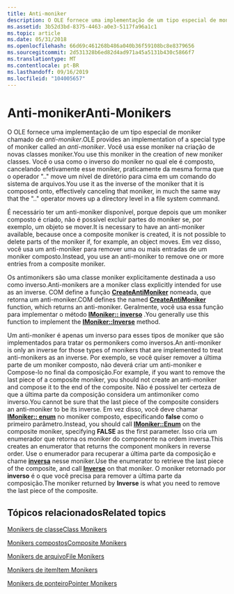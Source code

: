 ```yaml
---
title: Anti-moniker
description: O OLE fornece uma implementação de um tipo especial de moniker chamado de anti-moniker.
ms.assetid: 3b52d3bd-8375-4463-a0e3-5117fa96a1c1
ms.topic: article
ms.date: 05/31/2018
ms.openlocfilehash: 66d69c461268b486a040b36f59108bc8e8379656
ms.sourcegitcommit: 2d531328b6ed82d4ad971a45a5131b430c5866f7
ms.translationtype: MT
ms.contentlocale: pt-BR
ms.lasthandoff: 09/16/2019
ms.locfileid: "104005657"
---
```

# <a name="anti-monikers"></a><span data-ttu-id="b1ea6-103">Anti-moniker</span><span class="sxs-lookup"><span data-stu-id="b1ea6-103">Anti-Monikers</span></span>

<span data-ttu-id="b1ea6-104">O OLE fornece uma implementação de um tipo especial de moniker chamado de *anti-moniker*.</span><span class="sxs-lookup"><span data-stu-id="b1ea6-104">OLE provides an implementation of a special type of moniker called an *anti-moniker*.</span></span> <span data-ttu-id="b1ea6-105">Você usa esse moniker na criação de novas classes moniker.</span><span class="sxs-lookup"><span data-stu-id="b1ea6-105">You use this moniker in the creation of new moniker classes.</span></span> <span data-ttu-id="b1ea6-106">Você o usa como o inverso do moniker no qual ele é composto, cancelando efetivamente esse moniker, praticamente da mesma forma que o operador ".." move um nível de diretório para cima em um comando do sistema de arquivos.</span><span class="sxs-lookup"><span data-stu-id="b1ea6-106">You use it as the inverse of the moniker that it is composed onto, effectively canceling that moniker, in much the same way that the ".." operator moves up a directory level in a file system command.</span></span>

<span data-ttu-id="b1ea6-107">É necessário ter um anti-moniker disponível, porque depois que um moniker composto é criado, não é possível excluir partes do moniker se, por exemplo, um objeto se mover.</span><span class="sxs-lookup"><span data-stu-id="b1ea6-107">It is necessary to have an anti-moniker available, because once a composite moniker is created, it is not possible to delete parts of the moniker if, for example, an object moves.</span></span> <span data-ttu-id="b1ea6-108">Em vez disso, você usa um anti-moniker para remover uma ou mais entradas de um moniker composto.</span><span class="sxs-lookup"><span data-stu-id="b1ea6-108">Instead, you use an anti-moniker to remove one or more entries from a composite moniker.</span></span>

<span data-ttu-id="b1ea6-109">Os antimonikers são uma classe moniker explicitamente destinada a uso como inverso.</span><span class="sxs-lookup"><span data-stu-id="b1ea6-109">Anti-monikers are a moniker class explicitly intended for use as an inverse.</span></span> <span data-ttu-id="b1ea6-110">COM define a função [**CreateAntiMoniker**](/windows/desktop/api/Objbase/nf-objbase-createantimoniker) nomeada, que retorna um anti-moniker.</span><span class="sxs-lookup"><span data-stu-id="b1ea6-110">COM defines the named [**CreateAntiMoniker**](/windows/desktop/api/Objbase/nf-objbase-createantimoniker) function, which returns an anti-moniker.</span></span> <span data-ttu-id="b1ea6-111">Geralmente, você usa essa função para implementar o método [**IMoniker:: inverso**](/windows/desktop/api/ObjIdl/nf-objidl-imoniker-inverse) .</span><span class="sxs-lookup"><span data-stu-id="b1ea6-111">You generally use this function to implement the [**IMoniker::Inverse**](/windows/desktop/api/ObjIdl/nf-objidl-imoniker-inverse) method.</span></span>

<span data-ttu-id="b1ea6-112">Um anti-moniker é apenas um inverso para esses tipos de moniker que são implementados para tratar os permonikers como inversos.</span><span class="sxs-lookup"><span data-stu-id="b1ea6-112">An anti-moniker is only an inverse for those types of monikers that are implemented to treat anti-monikers as an inverse.</span></span> <span data-ttu-id="b1ea6-113">Por exemplo, se você quiser remover a última parte de um moniker composto, não deverá criar um anti-moniker e Compose-lo no final da composição.</span><span class="sxs-lookup"><span data-stu-id="b1ea6-113">For example, if you want to remove the last piece of a composite moniker, you should not create an anti-moniker and compose it to the end of the composite.</span></span> <span data-ttu-id="b1ea6-114">Não é possível ter certeza de que a última parte da composição considera um antimoniker como inverso.</span><span class="sxs-lookup"><span data-stu-id="b1ea6-114">You cannot be sure that the last piece of the composite considers an anti-moniker to be its inverse.</span></span> <span data-ttu-id="b1ea6-115">Em vez disso, você deve chamar [**IMoniker:: enum**](/windows/desktop/api/ObjIdl/nf-objidl-imoniker-enum) no moniker composto, especificando **false** como o primeiro parâmetro.</span><span class="sxs-lookup"><span data-stu-id="b1ea6-115">Instead, you should call [**IMoniker::Enum**](/windows/desktop/api/ObjIdl/nf-objidl-imoniker-enum) on the composite moniker, specifying **FALSE** as the first parameter.</span></span> <span data-ttu-id="b1ea6-116">Isso cria um enumerador que retorna os moniker do componente na ordem inversa.</span><span class="sxs-lookup"><span data-stu-id="b1ea6-116">This creates an enumerator that returns the component monikers in reverse order.</span></span> <span data-ttu-id="b1ea6-117">Use o enumerador para recuperar a última parte da composição e chame [**inversa**](/windows/desktop/api/ObjIdl/nf-objidl-imoniker-inverse) nesse moniker.</span><span class="sxs-lookup"><span data-stu-id="b1ea6-117">Use the enumerator to retrieve the last piece of the composite, and call [**Inverse**](/windows/desktop/api/ObjIdl/nf-objidl-imoniker-inverse) on that moniker.</span></span> <span data-ttu-id="b1ea6-118">O moniker retornado por **inverso** é o que você precisa para remover a última parte da composição.</span><span class="sxs-lookup"><span data-stu-id="b1ea6-118">The moniker returned by **Inverse** is what you need to remove the last piece of the composite.</span></span>

## <a name="related-topics"></a><span data-ttu-id="b1ea6-119">Tópicos relacionados</span><span class="sxs-lookup"><span data-stu-id="b1ea6-119">Related topics</span></span>

<dl> <dt>

[<span data-ttu-id="b1ea6-120">Monikers de classe</span><span class="sxs-lookup"><span data-stu-id="b1ea6-120">Class Monikers</span></span>](class-monikers.md)
</dt> <dt>

[<span data-ttu-id="b1ea6-121">Monikers compostos</span><span class="sxs-lookup"><span data-stu-id="b1ea6-121">Composite Monikers</span></span>](composite-monikers.md)
</dt> <dt>

[<span data-ttu-id="b1ea6-122">Monikers de arquivo</span><span class="sxs-lookup"><span data-stu-id="b1ea6-122">File Monikers</span></span>](file-monikers.md)
</dt> <dt>

[<span data-ttu-id="b1ea6-123">Monikers de item</span><span class="sxs-lookup"><span data-stu-id="b1ea6-123">Item Monikers</span></span>](item-monikers.md)
</dt> <dt>

[<span data-ttu-id="b1ea6-124">Monikers de ponteiro</span><span class="sxs-lookup"><span data-stu-id="b1ea6-124">Pointer Monikers</span></span>](pointer-monikers.md)
</dt> </dl>

 

 




